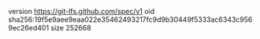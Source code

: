 version https://git-lfs.github.com/spec/v1
oid sha256:19f5e9aee9eaa022e35462493217fc9d9b30449f5333ac6343c9569ec26ed401
size 252668
